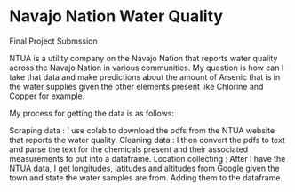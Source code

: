 # Navajo Nation Water Quality
Final Project Submssion

NTUA is a utility company on the Navajo Nation that reports water quality across the Navajo Nation in various communities. My question is how can I take that data and make predictions about the amount of Arsenic that is in the water supplies given the other elements present like Chlorine and Copper for example.

My process for getting the data is as follows:

Scraping data : I use colab to download the pdfs from the NTUA website that reports the water quality.
Cleaning data : I then convert the pdfs to text and parse the text for the chemicals present and their associated measurements to put into a dataframe.
Location collecting : After I have the NTUA data, I get longitudes, latitudes and altitudes from Google given the town and state the water samples are from. Adding them to the dataframe.
